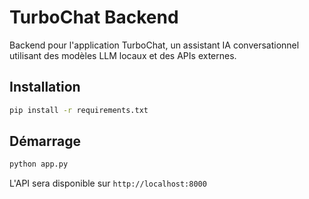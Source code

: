 # TurboChat Backend

Backend pour l'application TurboChat, un assistant IA conversationnel utilisant des modèles LLM locaux et des APIs externes.

## Installation

```bash
pip install -r requirements.txt
```

## Démarrage

```bash
python app.py
```

L'API sera disponible sur `http://localhost:8000` 